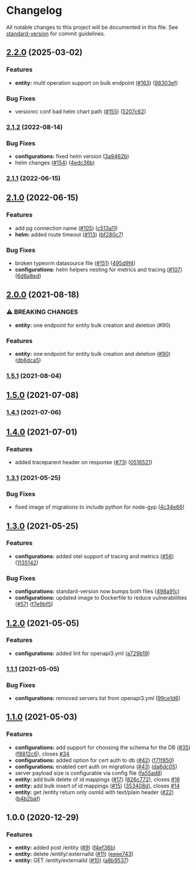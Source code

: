 # Changelog

All notable changes to this project will be documented in this file. See [standard-version](https://github.com/conventional-changelog/standard-version) for commit guidelines.

## [2.2.0](https://github.com/MapColonies/id-2-osm/compare/v2.1.2...v2.2.0) (2025-03-02)


### Features

* **entity:** multi operation support on bulk endpoint ([#163](https://github.com/MapColonies/id-2-osm/issues/163)) ([98303ef](https://github.com/MapColonies/id-2-osm/commit/98303efdd1cd0b85e2fc1e5cb7d990cfebfe3f96))


### Bug Fixes

* versionrc conf bad helm chart path ([#155](https://github.com/MapColonies/id-2-osm/issues/155)) ([5207c62](https://github.com/MapColonies/id-2-osm/commit/5207c62b9e49fde7fb651c71fe85ca44309d62b9))

### [2.1.2](https://github.com/MapColonies/id-2-osm/compare/v2.1.1...v2.1.2) (2022-08-14)


### Bug Fixes

* **configurations:** fixed helm version ([3a9462b](https://github.com/MapColonies/id-2-osm/commit/3a9462baf3d06d25bc98f5fd5b25668f51703bba))
* helm changes ([#154](https://github.com/MapColonies/id-2-osm/issues/154)) ([4edc36b](https://github.com/MapColonies/id-2-osm/commit/4edc36b6b80aefb2fce6ec024409fa790879e462))

### [2.1.1](https://github.com/MapColonies/id-2-osm/compare/v2.1.0...v2.1.1) (2022-06-15)

## [2.1.0](https://github.com/MapColonies/id-2-osm/compare/v2.0.0...v2.1.0) (2022-06-15)


### Features

* add pg connection name ([#105](https://github.com/MapColonies/id-2-osm/issues/105)) ([c513a11](https://github.com/MapColonies/id-2-osm/commit/c513a117b7f5a7554fdbcc900eee20b8d7e50eeb))
* **helm:** added route timeout ([#113](https://github.com/MapColonies/id-2-osm/issues/113)) ([bf280c7](https://github.com/MapColonies/id-2-osm/commit/bf280c7dba4d3179b9969dd93f5138800ac818a5))


### Bug Fixes

* broken typeorm datasource file ([#151](https://github.com/MapColonies/id-2-osm/issues/151)) ([495d9f4](https://github.com/MapColonies/id-2-osm/commit/495d9f459b1d25416021283670e8af423280bd04))
* **configurations:** helm helpers nesting for metrics and tracing ([#107](https://github.com/MapColonies/id-2-osm/issues/107)) ([6d8a8ed](https://github.com/MapColonies/id-2-osm/commit/6d8a8ed3838c3b5c9a2ef2ea3568b8157d9f8613))

## [2.0.0](https://github.com/MapColonies/id-2-osm/compare/v1.5.1...v2.0.0) (2021-08-18)


### ⚠ BREAKING CHANGES

* **entity:** one endpoint for entity bulk creation and deletion (#90)

### Features

* **entity:** one endpoint for entity bulk creation and deletion ([#90](https://github.com/MapColonies/id-2-osm/issues/90)) ([db6dca5](https://github.com/MapColonies/id-2-osm/commit/db6dca527fd699a9ea70070f5c4269fa44c3c556))

### [1.5.1](https://github.com/MapColonies/id-2-osm/compare/v1.5.0...v1.5.1) (2021-08-04)

## [1.5.0](https://github.com/MapColonies/id-2-osm/compare/v1.4.1...v1.5.0) (2021-07-08)

### [1.4.1](https://github.com/MapColonies/id-2-osm/compare/v1.4.0...v1.4.1) (2021-07-06)

## [1.4.0](https://github.com/MapColonies/id-2-osm/compare/v1.3.1...v1.4.0) (2021-07-01)


### Features

* added traceparent header on response ([#73](https://github.com/MapColonies/id-2-osm/issues/73)) ([0516521](https://github.com/MapColonies/id-2-osm/commit/05165214d3d99df72fa466821d3a1553ab1d89a3))

### [1.3.1](https://github.com/MapColonies/id-2-osm/compare/v1.3.0...v1.3.1) (2021-05-25)


### Bug Fixes

* fixed image of migrations to include python for node-gyp ([4c34e66](https://github.com/MapColonies/id-2-osm/commit/4c34e66956aacf9396eddea5d46dbfbd1ce84ffe))

## [1.3.0](https://github.com/MapColonies/id-2-osm/compare/v1.2.0...v1.3.0) (2021-05-25)


### Features

* **configurations:** added otel support of tracing and metrics ([#56](https://github.com/MapColonies/id-2-osm/issues/56)) ([1135142](https://github.com/MapColonies/id-2-osm/commit/11351427981108b00dbf5e211a4a03741936a0fc))


### Bug Fixes

* **configurations:** standard-version now bumps both files ([498a91c](https://github.com/MapColonies/id-2-osm/commit/498a91cf547a76832c3120b22d54f5ec7b84eb6c))
* **configurations:** updated image to Dockerfile to reduce vulnerabilities ([#57](https://github.com/MapColonies/id-2-osm/issues/57)) ([f7e9bf5](https://github.com/MapColonies/id-2-osm/commit/f7e9bf54524b8c7150ee7f7ba404778d531a0bc8))

## [1.2.0](https://github.com/MapColonies/id-2-osm/compare/v1.1.1...v1.2.0) (2021-05-05)


### Features

* **configurations:** added lint for openapi3.yml ([a729b19](https://github.com/MapColonies/id-2-osm/commit/a729b19f0e4ad09fe39fbe8f14656bc9c1a2b507))

### [1.1.1](https://github.com/MapColonies/id-2-osm/compare/v1.1.0...v1.1.1) (2021-05-05)


### Bug Fixes

* **configurations:** removed servers list from openapi3.yml ([99ce1d6](https://github.com/MapColonies/id-2-osm/commit/99ce1d6b245572f2a28085461d11d76ca42f1ded))

## [1.1.0](https://github.com/MapColonies/id-2-osm/compare/v1.0.0...v1.1.0) (2021-05-03)


### Features

* **configurations:** add support for choosing the schema for the DB ([#35](https://github.com/MapColonies/id-2-osm/issues/35)) ([f8812c6](https://github.com/MapColonies/id-2-osm/commit/f8812c67235a7a9c5a54597503a6cc04f93c1f49)), closes [#34](https://github.com/MapColonies/id-2-osm/issues/34)
* **configurations:** added option for cert auth to db ([#42](https://github.com/MapColonies/id-2-osm/issues/42)) ([f71f850](https://github.com/MapColonies/id-2-osm/commit/f71f8500773f79ba91d70702b04d166639f186e3))
* **configurations:** enabled cert auth on migrations ([#43](https://github.com/MapColonies/id-2-osm/issues/43)) ([da6dc05](https://github.com/MapColonies/id-2-osm/commit/da6dc051d284cab1ffeac8a567f28eb5b27167bb))
* server payload size is configurable via config file ([fa55ad8](https://github.com/MapColonies/id-2-osm/commit/fa55ad87f3bfb149035f3d003c614560dd624e4b))
* **entity:** add bulk delete of id mappings ([#17](https://github.com/MapColonies/id-2-osm/issues/17)) ([826c772](https://github.com/MapColonies/id-2-osm/commit/826c772a9c49b035d6fb120e849e7bdc058827d5)), closes [#16](https://github.com/MapColonies/id-2-osm/issues/16)
* **entity:** add bulk insert of id mappings ([#15](https://github.com/MapColonies/id-2-osm/issues/15)) ([353408d](https://github.com/MapColonies/id-2-osm/commit/353408d49cb23e35f0f3ef16eab28c62c4a39147)), closes [#14](https://github.com/MapColonies/id-2-osm/issues/14)
* **entity:** get /entity return only osmId with text/plain header ([#22](https://github.com/MapColonies/id-2-osm/issues/22)) ([b4b2baf](https://github.com/MapColonies/id-2-osm/commit/b4b2bafbe90c76da13b512306cc3305ed15a0394))

## 1.0.0 (2020-12-29)


### Features

* **entity:** added post /entity ([#9](https://github.com/MapColonies/id-2-osm/issues/9)) ([f4ef36b](https://github.com/MapColonies/id-2-osm/commit/f4ef36b209a845cc88214978c60de8cd679ddd0f))
* **entity:** delete /entity/:externalId ([#11](https://github.com/MapColonies/id-2-osm/issues/11)) ([eeee743](https://github.com/MapColonies/id-2-osm/commit/eeee7437ddcd547ec1a4262931ba6bb2730d7662))
* **entity:** GET /entity/externalId ([#10](https://github.com/MapColonies/id-2-osm/issues/10)) ([a8b9537](https://github.com/MapColonies/id-2-osm/commit/a8b9537b7cb6b77a562dc5af301e1c4158ea3136))
